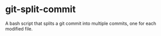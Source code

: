 # git-split-commit
A bash script that splits a git commit into multiple commits, one for each modified file.
